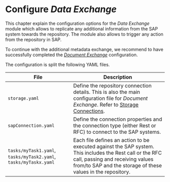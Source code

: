 # Configure *Data Exchange*

This chapter explain the configuration options for the *Data Exchange* module which allows to replicate any additional information from the SAP system towards the repository. The module also allows to trigger any action from the repository in SAP.

To continue with the additional metadata exchange, we recommend to have successfully completed the [*Document Exchange*](/configuration/aqilink/) configuration.

The configuration is split the following YAML files.

| File      | Description | 
| ----------- | ----------- |
| ``storage.yaml`` | Define the repository connection details. This is also the main configuration file for *Document Exchange*. Refer to [Storage Connections](/configuration/aqilink/#storage-connections). |
| ``sapConnection.yaml`` | Define the connection properties and the connection type (either Rest or RFC) to connect to the SAP systems. |
| ``tasks/myTask1.yaml``, ``tasks/myTask2.yaml``, ``tasks/myTaskx.yaml`` | Each file defines an action to be executed against the SAP system. This includes the Rest call or the RFC call, passing and receiving values from/to SAP and the storage of these values in the repository.  |
